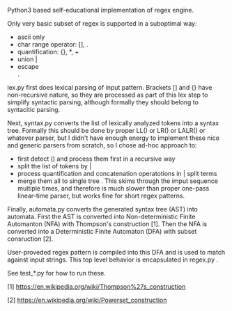 Python3 based self-educational implementation of regex engine.

Only very basic subset of regex is supported in a suboptimal way:
- ascii only
- char range operator: [], .
- quantification: {}, *, +
- union |
- escape \
.

lex.py first does lexical parsing of input pattern.
Brackets [] and {} have non-recursive nature, so they are processed as part of this lex step to simplify syntactic parsing, although formally they should belong to syntacitic parsing.

Next, syntax.py converts the list of lexically analyzed tokens into a syntax tree.
Formally this should be done by proper LL() or LR() or LALR() or whatever parser, but I didn't have
enough energy to implement these nice and generic parsers from scratch, so I chose ad-hoc approach to:
- first detect () and process them first in a recursive way
- split the list of tokens by |
- process quantification and concatenation operatotions in | split terms
- merge them all to single tree
.
This skims through the imput sequence multiple times, and therefore is much slower than proper one-pass linear-time parser, but works fine for short regex patterns.

Finally, automata.py converts the generated syntax tree (AST) into automata.
First the AST is converted into Non-deterministic Finite Automanton (NFA) with Thompson's construction [1].
Then the NFA is converted into a Deterministic Finite Automaton (DFA) with subset consruction [2].

User-proveded regex pattern is compiled into this DFA and is used to match against input strings.
This top level behavior is encapsulated in regex.py .

See test_*.py for how to run these.

[1] https://en.wikipedia.org/wiki/Thompson%27s_construction

[2] https://en.wikipedia.org/wiki/Powerset_construction
